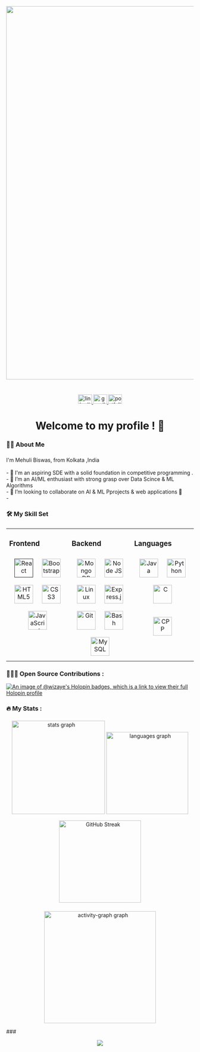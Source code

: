 <div align="center">
<img src="https://cdna.artstation.com/p/assets/images/images/028/102/058/original/pixel-jeff-matrix-s.gif?1593487263" height=auto  width=1000>
</div>  
</br>

###

<div align="center">
  <a href="https://www.linkedin.com/in/mehuli-biswas-817246334/" target="_blank">
    <img src="https://raw.githubusercontent.com/maurodesouza/profile-readme-generator/master/src/assets/icons/social/linkedin/default.svg" width="37" height="25" alt="linkedin logo"  />
  </a>
  <a href="mailto:mehulibiswas16@gmail.com" target="_blank">
    <img src="https://raw.githubusercontent.com/maurodesouza/profile-readme-generator/master/src/assets/icons/social/gmail/default.svg" width="37" height="25" alt="gmail logo"  />
  </a>
  <a href="https://sanchita76.github.io/Personal-Portfolio-Website/" target="_blank">
    <img src="https://raw.githubusercontent.com/maurodesouza/profile-readme-generator/master/src/assets/icons/social/instagram/default.svg" width="37" height="25" alt="portfolio logo"  />
  </a>
</div>


###

<h1 align="center">Welcome to my profile ! 🌟</h1>

###

<h3 align="left">👩‍💻  About Me</h3>

###

<p align="left">I'm Mehuli Biswas,  from Kolkata ,India<br><br>- 🔭 I'm an aspiring SDE with a solid foundation in competitive programming . 
<br>- 🌱 I’m an AI/ML enthusiast with strong grasp over Data Scince & ML Algorithms<br>-  👯 I’m looking to collaborate on AI & ML Pprojects & web applications 🤝<br>- </p>

###

<h3 align="left">🛠 My Skill Set</h3>

### <table><tr><td valign="top" width="33%">



### Frontend  
<div align="center">  
<a href="" target="_blank"><img style="margin: 10px" src="https://skillicons.dev/icons?i=react" alt="React" height="50" /></a>  
<a href="https://user-images.githubusercontent.com/74038190/212257454-16e3712e-945a-4ca2-b238-408ad0bf87e6.gif" target="_blank"><img style="margin: 10px" src="https://skillicons.dev/icons?i=bootstrap" alt="Bootstrap" height="50" /></a>  
<a href="https://en.wikipedia.org/wiki/HTML5" target="_blank"><img style="margin: 10px" src="https://skillicons.dev/icons?i=html" alt="HTML5" height="50" /></a>  
<a href="https://www.w3schools.com/css/" target="_blank"><img style="margin: 10px" src="https://skillicons.dev/icons?i=css" alt="CSS3" height="50" /></a>  
<a href="https://www.javascript.com/" target="_blank"><img style="margin: 10px" src="https://skillicons.dev/icons?i=js" alt="JavaScript" height="50" /></a>   
  
</div>

</td><td valign="top" width="33%">



### Backend  
<div align="center">  
<a href="https://www.mongodb.com/" target="_blank"><img style="margin: 10px" src="https://skillicons.dev/icons?i=mongodb" alt="Mongo DB" height="50" /></a> 
<a href="https://nodejs.org/" target="_blank"><img style="margin: 10px" src="https://skillicons.dev/icons?i=nodejs" alt="Node JS" height="50" /></a>
<a href="https://www.linux.org/" target="_blank"><img style="margin: 10px" src="https://skillicons.dev/icons?i=linux" alt="Linux" height="50" /></a>  
<a href="https://expressjs.com/" target="_blank"><img style="margin: 10px" src="https://skillicons.dev/icons?i=express" alt="Express.js" height="50" /></a>  
<a href="https://github.com/" target="_blank"><img style="margin: 10px" src="https://skillicons.dev/icons?i=github" alt="Git" height="50" /></a>  
<a href="https://www.gnu.org/software/bash/" target="_blank"><img style="margin: 10px" src="https://skillicons.dev/icons?i=bash" alt="Bash" height="50" /></a>  
<a href="https://www.mysql.com/" target="_blank"><img style="margin: 10px" src="https://skillicons.dev/icons?i=mysql" alt="MySQL" height="50" /></a>  
</div>

</td><td valign="top" width="33%">



### Languages  
<div align="center">  
<a href="https://www.java.com/" target="_blank"><img style="margin: 10px" src="https://skillicons.dev/icons?i=java" alt="Java" height="50" /></a>  
<a href="https://www.python.org/" target="_blank"><img style="margin: 10px" src="https://skillicons.dev/icons?i=python" alt="Python" height="50" /></a>  
<a href="https://www.cprogramming.com/" target="_blank"><img style="margin: 10px" src="https://skillicons.dev/icons?i=c" alt="C" height="50" /></a>  

<a href="https://www.cppprogramming.com/" target="_blank"><img style="margin: 10px" src="https://skillicons.dev/icons?i=cpp" alt="CPP" height="50" /></a> 
</div>

</td></tr></table>  

###

<h3 align="left">🧑🏻‍💻 Open Source Contributions :</h3> 

[![An image of @wizaye's Holopin badges, which is a link to view their full Holopin profile](https://holopin.me/wizaye)](https://holopin.io/@wizaye)


###

<h3 align="left">🔥   My Stats :</h3>

###

<div align="center">
  <img src="https://github-readme-stats.vercel.app/api?username=Sanchita76&show_icons=true&count_private=true&hide_border=false&theme=tokyonight" height="250" alt="stats graph"  />

  <img src="https://github-readme-stats.vercel.app/api/top-langs?username=Sanchita76&locale=en&hide_title=false&layout=compact&card_width=320&langs_count=5&theme=tokyonight&hide_border=false&order=2" height="220" alt="languages graph"  />

 <a href="https://git.io/streak-stats"><img src="https://streak-stats.demolab.com?user=Sanchita76&theme=tokyonight&hide_border=false&border_radius=5&order=3" height="220" alt="GitHub Streak" /></a>
</div>

###

<div align="center">
  <img src="https://github-readme-activity-graph.vercel.app/graph?username=Sanchita76&radius=16&bg_color=1a1b27&color=c0caf5&line=9e4c98&point=f7768e&area=true&order=5" height="300" alt="activity-graph graph"  />
  
</div>

###<div align="center" Profile Counter>

<div align="center">
  <img src="https://profile-counter.glitch.me/Sanchita76/count.svg?"  />
</div>

###
